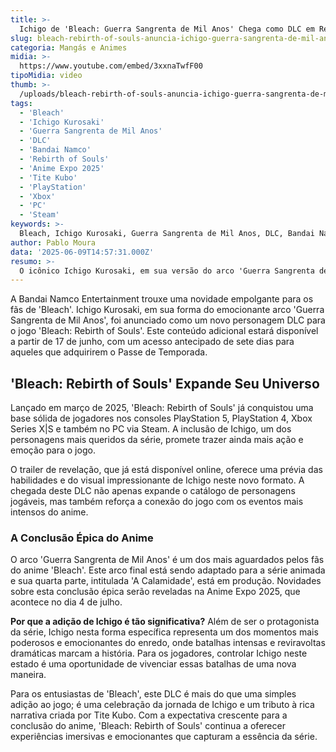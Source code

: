 ```yaml
---
title: >-
  Ichigo de 'Bleach: Guerra Sangrenta de Mil Anos' Chega como DLC em Rebirth of Souls
slug: bleach-rebirth-of-souls-anuncia-ichigo-guerra-sangrenta-de-mil-anos-como-personagem-dlc
categoria: Mangás e Animes
midia: >-
  https://www.youtube.com/embed/3xxnaTwfF00
tipoMidia: video
thumb: >-
  /uploads/bleach-rebirth-of-souls-anuncia-ichigo-guerra-sangrenta-de-mil-anos-como-personagem-dlc-preview.jpg
tags:
  - 'Bleach'
  - 'Ichigo Kurosaki'
  - 'Guerra Sangrenta de Mil Anos'
  - 'DLC'
  - 'Bandai Namco'
  - 'Rebirth of Souls'
  - 'Anime Expo 2025'
  - 'Tite Kubo'
  - 'PlayStation'
  - 'Xbox'
  - 'PC'
  - 'Steam'
keywords: >-
  Bleach, Ichigo Kurosaki, Guerra Sangrenta de Mil Anos, DLC, Bandai Namco, Rebirth of Souls, Anime Expo 2025, Tite Kubo, PlayStation, Xbox, PC, Steam
author: Pablo Moura
data: '2025-06-09T14:57:31.000Z'
resumo: >-
  O icônico Ichigo Kurosaki, em sua versão do arco 'Guerra Sangrenta de Mil Anos', é introduzido como DLC no jogo 'Bleach: Rebirth of Souls'. Este lançamento marca um momento aguardado pelos fãs da série.
---
```


A Bandai Namco Entertainment trouxe uma novidade empolgante para os fãs de 'Bleach'. Ichigo Kurosaki, em sua forma do emocionante arco 'Guerra Sangrenta de Mil Anos', foi anunciado como um novo personagem DLC para o jogo 'Bleach: Rebirth of Souls'. Este conteúdo adicional estará disponível a partir de 17 de junho, com um acesso antecipado de sete dias para aqueles que adquirirem o Passe de Temporada.

## 'Bleach: Rebirth of Souls' Expande Seu Universo

Lançado em março de 2025, 'Bleach: Rebirth of Souls' já conquistou uma base sólida de jogadores nos consoles PlayStation 5, PlayStation 4, Xbox Series X|S e também no PC via Steam. A inclusão de Ichigo, um dos personagens mais queridos da série, promete trazer ainda mais ação e emoção para o jogo.

O trailer de revelação, que já está disponível online, oferece uma prévia das habilidades e do visual impressionante de Ichigo neste novo formato. A chegada deste DLC não apenas expande o catálogo de personagens jogáveis, mas também reforça a conexão do jogo com os eventos mais intensos do anime.

### A Conclusão Épica do Anime

O arco 'Guerra Sangrenta de Mil Anos' é um dos mais aguardados pelos fãs do anime 'Bleach'. Este arco final está sendo adaptado para a série animada e sua quarta parte, intitulada 'A Calamidade', está em produção. Novidades sobre esta conclusão épica serão reveladas na Anime Expo 2025, que acontece no dia 4 de julho.

**Por que a adição de Ichigo é tão significativa?** Além de ser o protagonista da série, Ichigo nesta forma específica representa um dos momentos mais poderosos e emocionantes do enredo, onde batalhas intensas e reviravoltas dramáticas marcam a história. Para os jogadores, controlar Ichigo neste estado é uma oportunidade de vivenciar essas batalhas de uma nova maneira.

Para os entusiastas de 'Bleach', este DLC é mais do que uma simples adição ao jogo; é uma celebração da jornada de Ichigo e um tributo à rica narrativa criada por Tite Kubo. Com a expectativa crescente para a conclusão do anime, 'Bleach: Rebirth of Souls' continua a oferecer experiências imersivas e emocionantes que capturam a essência da série.
